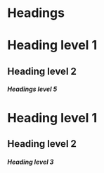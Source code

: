 
# Headings

# Heading level 1
## Heading level 2
##### Headings level 5

<h1> Heading level 1 </h1>
<h2> Heading level 2 </h2>
<h5> Heading level 3 </h5>
